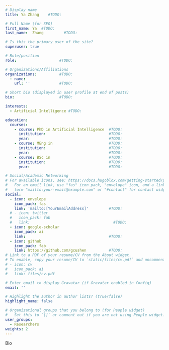 ```yaml
---
# Display name
title: Ya Zhang    #TODO:

# Full Name (for SEO)
first_name: Ya  #TODO:
last_name:  Zhang         #TODO:

# Is this the primary user of the site?
superuser: true

# Role/position
role:                   #TODO:

# Organizations/Affiliations
organizations:          #TODO:
  - name: 
    url: ''             #TODO:

# Short bio (displayed in user profile at end of posts)
bio:                    #TODO:

interests:
  - Artificial Intelligence #TODO:

education:
  courses:
    - course: PhD in Artificial Intelligence  #TODO:
      institution:                            #TODO:
      year:                                   #TODO:
    - course: MEng in                         #TODO:
      institution:                            #TODO:
      year:                                   #TODO:
    - course: BSc in                          #TODO:
      institution:                            #TODO:
      year:                                   #TODO:

# Social/Academic Networking
# For available icons, see: https://docs.hugoblox.com/getting-started/page-builder/#icons
#   For an email link, use "fas" icon pack, "envelope" icon, and a link in the
#   form "mailto:your-email@example.com" or "#contact" for contact widget.
social:
  - icon: envelope
    icon_pack: fas
    link: 'mailto:[YourEmailAddress]'         #TODO:
  # - icon: twitter
  #   icon_pack: fab
  #   link:                                     #TODO:
  - icon: google-scholar
    icon_pack: ai
    link:                                     #TODO:
  - icon: github
    icon_pack: fab
    link: https://github.com/gcushen          #TODO:
# Link to a PDF of your resume/CV from the About widget.
# To enable, copy your resume/CV to `static/files/cv.pdf` and uncomment the lines below.
# - icon: cv
#   icon_pack: ai
#   link: files/cv.pdf

# Enter email to display Gravatar (if Gravatar enabled in Config)
email: ''

# Highlight the author in author lists? (true/false)
highlight_name: false

# Organizational groups that you belong to (for People widget)
#   Set this to `[]` or comment out if you are not using People widget.
user_groups:
  - Researchers
weights: 2
---
```


Bio
